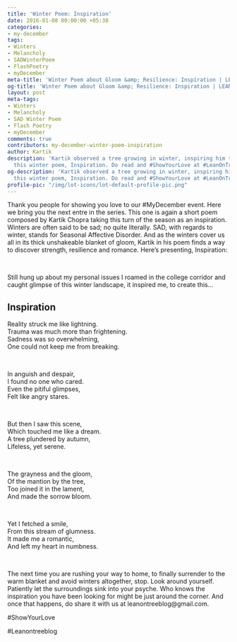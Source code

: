 ```yaml
---
title: 'Winter Poem: Inspiration'
date: 2016-01-08 00:00:00 +05:30
categories:
- my-december
tags:
- Winters
- Melancholy
- SADWinterPoem
- FlashPoetry
- myDecember
meta-title: 'Winter Poem about Gloom &amp; Resilience: Inspiration | LEANONTREE'
og-title: 'Winter Poem about Gloom &amp; Resilience: Inspiration | LEANONTREE'
layout: post
meta-tags:
- Winters
- Melancholy
- SAD Winter Poem
- Flash Poetry
- myDecember
comments: true
contributors: my-december-winter-poem-inspiration
author: Kartik
description: 'Kartik observed a tree growing in winter, inspiring him to pen down
  this winter poem, Inspiration. Do read and #ShowYourLove at #LeanOnTreeBlog.'
og-description: 'Kartik observed a tree growing in winter, inspiring him to pen down
  this winter poem, Inspiration. Do read and #ShowYourLove at #LeanOnTreeBlog.'
profile-pic: "/img/lot-icons/lot-default-profile-pic.png"
---
```


<p class="lot-text">Thank you people for showing you love to our <a href="https://www.facebook.com/events/1217517254932251/" style="text-decoration:none;"><span class="label label-success">#MyDecember event.</span></a> Here we bring you the next entre in the series. This one is again a short poem composed by Kartik Chopra taking this turn of the season as an inspiration. Winters are often said to be sad; no quite literally. SAD, with regards to winter, stands for Seasonal Affective Disorder. And as the winters cover us all in its thick unshakeable blanket of gloom, Kartik in his poem finds a way to discover strength, resilience and romance. Here’s presenting, Inspiration:</p></br>
<!--more-->
<p class="post-text-format">Still hung up about my personal issues I roamed in the college corridor and caught glimpse of this winter landscape, it inspired me, to create this...</p>

<h2 class="post-text-format-for-traditional-poems">Inspiration</h2>

<p class="post-text-format-for-traditional-poems">Reality struck me like lightning.</br>
Trauma was much more than frightening.</br>
Sadness was so overwhelming,</br>
One could not keep me from breaking.</p></br>

<p class="post-text-format-for-traditional-poems">In anguish and despair,</br>
I found no one who cared.</br>
Even the pitiful glimpses,</br>
Felt like angry stares.</p></br>

<p class="post-text-format-for-traditional-poems">But then I saw this scene,</br>
Which touched me like a dream.</br>
A tree plundered by autumn,</br>
Lifeless, yet serene.</p></br>

<p class="post-text-format-for-traditional-poems">The grayness and the gloom,</br>
Of the mantion by the tree,</br>
Too joined it in the lament,</br>
And made the sorrow bloom.</p></br>

<p class="post-text-format-for-traditional-poems">Yet I fetched a smile,</br>
From this stream of glumness.</br>
It made me a romantic,</br>
And left my heart in numbness.</p></br>
<p class="lot-text">The next time you are rushing your way to home, to finally surrender to the warm blanket and avoid winters altogether, stop. Look around yourself. Patiently let the surroundings sink into your psyche. Who knows the inspiration you have been looking for might be just around the corner. And once that happens, do share it with us at <span class="label label-primary">leanontreeblog@gmail.com.</span></p>

<p class="lot-text">#ShowYourLove</p>
<p class="lot-text">#Leanontreeblog</p>
